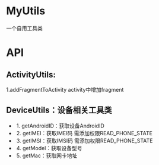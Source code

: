 # MyUtils
一个自用工具类

# API
## ActivityUtils:
  1.addFragmentToActivity activity中增加fragment

## DeviceUtils：设备相关工具类
*  1. getAndroidID：获取设备AndroidID
*  2. getIMEI：获取IMEI码 需添加权限READ_PHONE_STATE
*  3. getIMSI：获取IMSI码 需添加权限READ_PHONE_STATE
*  4. getModel：获取设备型号
*  5. getMac：获取网卡地址
  

